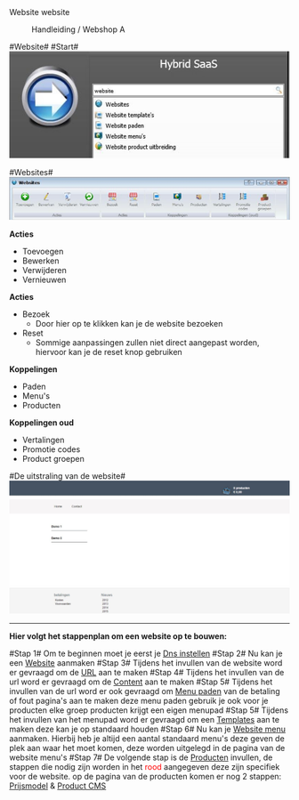 <properties>
	<page>
		<title>Website</title>
		<description>Website</description>
		<context>website</context>
	</page>
	<menu>
		<position>Handleiding / Webshop</position>
		<title>Introductie</title>
		<sort>A</sort>
	</menu>
</properties>

#Website#
#Start#
![](images/website-start.JPG)

#Websites#
![](images/website-buttonbalk.JPG)

**Acties**

- Toevoegen
- Bewerken
- Verwijderen
- Vernieuwen

**Acties**

- Bezoek
	- Door hier op te klikken kan je de website bezoeken
- Reset
	- Sommige aanpassingen zullen niet direct aangepast worden, hiervoor kan je de reset knop gebruiken

**Koppelingen**

- Paden
- Menu's
- Producten


**Koppelingen oud**

- Vertalingen
- Promotie codes
- Product groepen

#De uitstraling van de website#
![](images/website-website.jpg)


----------

**Hier volgt het stappenplan om een website op te bouwen:**

#Stap 1#
Om te beginnen moet je eerst je 
[Dns instellen](http://hybridsaas.support/pages/handleiding/modules/P-Z/website/koppelen-domein-aan-hybridsaas)
#Stap 2#
Nu kan je een [Website](http://hybridsaas.support/pages/handleiding/modules/P-Z/website/Website) aanmaken
#Stap 3#
Tijdens het invullen van de website word er gevraagd om de [URL](http://hybridsaas.support/pages/handleiding/modules/P-Z/website/URL) aan te maken
#Stap 4#
Tijdens het invullen van de url word er gevraagd om de [Content](http://hybridsaas.support/pages/handleiding/modules/P-Z/website/content) aan te maken
#Stap 5#
Tijdens het invullen van de url word er ook gevraagd om [Menu paden](http://hybridsaas.support/pages/handleiding/modules/P-Z/website/menupaden) van de betaling of fout pagina's aan te maken deze menu paden gebruik je ook voor je producten elke groep producten krijgt een eigen menupad 
#Stap 5#
Tijdens het invullen van het menupad word er gevraagd om een [Templates](http://hybridsaas.support/pages/handleiding/modules/P-Z/website/content) aan te maken deze kan je op standaard houden
#Stap 6#
Nu kan je [Website menu](http://hybridsaas.support/pages/handleiding/modules/P-Z/website/Website-menu) aanmaken.
Hierbij heb je altijd een aantal standaard menu's deze geven de plek aan waar het moet komen, deze worden uitgelegd in de pagina van de website menu's
#Stap 7#
De volgende stap is de [Producten](http://hybridsaas.support/pages/handleiding/modules/P-Z/Producten-website-gewoon/Product) invullen, de stappen die nodig zijn worden in het <span style="color: red">rood</span> aangegeven deze zijn specifiek voor de website. op de pagina van de producten komen er nog 2 stappen: [Prijsmodel](http://hybridsaas.support/pages/handleiding/modules/P-Z/Producten-website-gewoon/Producten-prijsmodel) & [Product CMS](http://hybridsaas.support/pages/handleiding/modules/P-Z/Producten-website-gewoon/Product-cms)
















